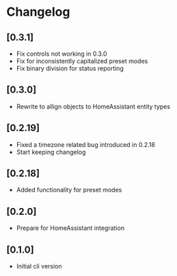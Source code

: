 # Changelog

## [0.3.1]
- Fix controls not working in 0.3.0
- Fix for inconsistently capitalized preset modes
- Fix binary division for status reporting

## [0.3.0]
- Rewrite to allign objects to HomeAssistant entity types

## [0.2.19]
- Fixed a timezone related bug introduced in 0.2.18
- Start keeping changelog

## [0.2.18]
- Added functionality for preset modes

## [0.2.0]
- Prepare for HomeAssistant integration

## [0.1.0]
- Initial cli version
